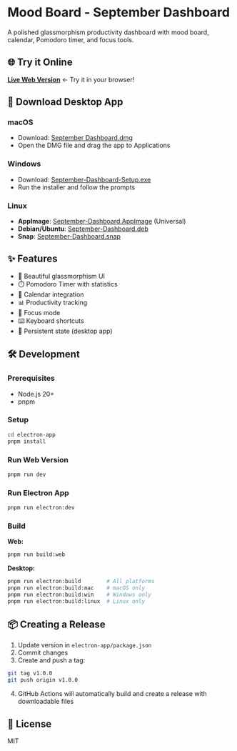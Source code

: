 # Mood Board - September Dashboard

A polished glassmorphism productivity dashboard with mood board, calendar, Pomodoro timer, and focus tools.

## 🌐 Try it Online

**[Live Web Version](https://your-app.vercel.app)** ← Try it in your browser!

## 💾 Download Desktop App

### macOS
- Download: [September Dashboard.dmg](https://github.com/azaleas/mood_board/releases/latest)
- Open the DMG file and drag the app to Applications

### Windows
- Download: [September-Dashboard-Setup.exe](https://github.com/azaleas/mood_board/releases/latest)
- Run the installer and follow the prompts

### Linux
- **AppImage**: [September-Dashboard.AppImage](https://github.com/azaleas/mood_board/releases/latest) (Universal)
- **Debian/Ubuntu**: [September-Dashboard.deb](https://github.com/azaleas/mood_board/releases/latest)
- **Snap**: [September-Dashboard.snap](https://github.com/azaleas/mood_board/releases/latest)

## ✨ Features

- 🎨 Beautiful glassmorphism UI
- ⏱️ Pomodoro Timer with statistics
- 📅 Calendar integration
- 📊 Productivity tracking
- 🎯 Focus mode
- ⌨️ Keyboard shortcuts
- 💾 Persistent state (desktop app)

## 🛠️ Development

### Prerequisites
- Node.js 20+
- pnpm

### Setup
```bash
cd electron-app
pnpm install
```

### Run Web Version
```bash
pnpm run dev
```

### Run Electron App
```bash
pnpm run electron:dev
```

### Build

**Web:**
```bash
pnpm run build:web
```

**Desktop:**
```bash
pnpm run electron:build        # All platforms
pnpm run electron:build:mac    # macOS only
pnpm run electron:build:win    # Windows only
pnpm run electron:build:linux  # Linux only
```

## 📦 Creating a Release

1. Update version in `electron-app/package.json`
2. Commit changes
3. Create and push a tag:
```bash
git tag v1.0.0
git push origin v1.0.0
```
4. GitHub Actions will automatically build and create a release with downloadable files

## 📄 License

MIT
